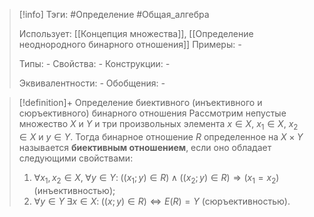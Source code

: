 > [!info]
> Тэги: #Определение #Общая_алгебра 
> 
> Использует: [[Концепция множества]], [[Определение неоднородного бинарного отношения]]
> Примеры: *-*
> 
> Типы: *-*
> Свойства: *-*
> Конструкции: *-*
> 
> Эквивалентности: *-*
> Обобщения: *-*

> [!definition]+ Определение биективного (инъективного и сюръективного) бинарного отношения
> Рассмотрим непустые множество $X$ и $Y$ и три произвольных элемента $x \in X$, $x_1 \in X$, $x_2 \in X$ и $y \in Y$. Тогда бинарное отношение $R$ определенное на $X \times Y$ называется **биективным отношением**, если оно обладает следующими свойствами: 
> 1. $\forall x_1,x_2 \in X, \; \forall y \in Y: \; \big((x_1;y) \in R\big) \land \big((x_2;y) \in R\big) \Rightarrow \big(x_1=x_2\big)$ (инъективностью);
> 2. $\forall y \in Y \; \exists x \in X: \; \big((x;y) \in R\big) \Leftrightarrow E(R) = Y$ (сюръективностью).